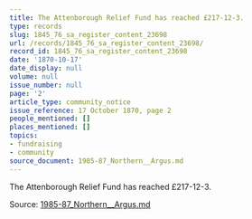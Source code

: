 ```yaml
---
title: The Attenborough Relief Fund has reached £217-12-3.
type: records
slug: 1845_76_sa_register_content_23698
url: /records/1845_76_sa_register_content_23698/
record_id: 1845_76_sa_register_content_23698
date: '1870-10-17'
date_display: null
volume: null
issue_number: null
page: '2'
article_type: community_notice
issue_reference: 17 October 1870, page 2
people_mentioned: []
places_mentioned: []
topics:
- fundraising
- community
source_document: 1985-87_Northern__Argus.md
---
```


The Attenborough Relief Fund has reached £217-12-3.

Source: [1985-87_Northern__Argus.md](/downloads/markdown/1985-87_Northern__Argus.md)
